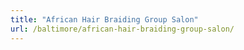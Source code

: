 ```yaml
---
title: "African Hair Braiding Group Salon"
url: /baltimore/african-hair-braiding-group-salon/
---
```

